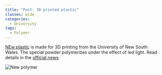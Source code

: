 ```yaml
---
title: "Post: 3D printed plastic"
classes: wide
categories:
  - University
tags:
  - Polymer
---
```


[NEw plastic](https://www.dailymail.co.uk/sciencetech/article-10343369/amp/Aussie-discovery-able-heal-3D-plastic.html#aoh=16404165563638&csi=0&referrer=https%3A%2F%2Fwww.google.com&amp_tf=Da%20%251%24s) is made for 3D printing from the University of New South Wales. 
The special powder polymerizes under the effect of led light.
Read details in the [official news](https://newsroom.unsw.edu.au/news/science-tech/self-healing-3d-printed-plastic-can-repair-itself-using-only-light#:~:text=UNSW%20engineers%20have%20demonstrated%20a,room%20temperature%20using%20only%20lights.&text=This%20can%20be%20done%20very,of%20the%20two%20broken%20pieces.)

![New polymer](https://newsroom.unsw.edu.au/sites/default/files/styles/full_width__2x/public/thumbnails/image/shutterstock_579453157_2.jpg?itok=yFzY4v1z)

